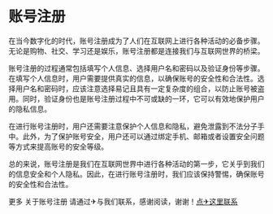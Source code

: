# 账号注册

在当今数字化的时代，账号注册成为了人们在互联网上进行各种活动的必备步骤。无论是购物、社交、学习还是娱乐，账号注册都是连接我们与互联网世界的桥梁。

账号注册的过程通常包括填写个人信息、选择用户名和密码以及验证身份等步骤。在填写个人信息时，用户需要提供真实的信息，以确保账号的安全性和合法性。选择用户名和密码时，应该注意选择易记且具有一定复杂度的组合，以防止账号被盗用。同时，验证身份也是账号注册过程中不可或缺的一环，它可以有效地保护用户的隐私信息。

在进行账号注册时，用户还需要注意保护个人信息和隐私，避免泄露到不法分子手中。此外，为了保护账号安全，用户还可以通过绑定手机、邮箱或者设置安全问题等方式来提高账号的安全等级。

总的来说，账号注册是我们在互联网世界中进行各种活动的第一步，它关乎到我们的信息安全和个人隐私。因此，在进行账号注册时，我们应该保持警惕，确保账号的安全性和合法性。

更多 关于账号注册 请通过✈与我们联系，感谢阅读，谢谢！[点✈这里联系](https://tg.k02.cc)